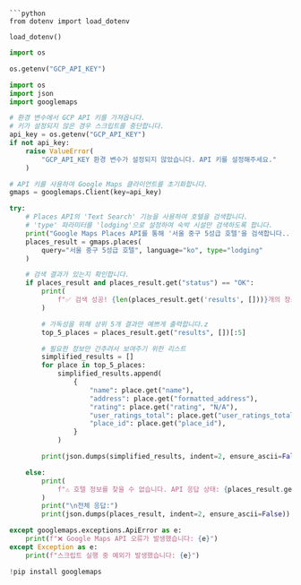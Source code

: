 ```

```python
from dotenv import load_dotenv

load_dotenv()
```


```python
import os

os.getenv("GCP_API_KEY")
```


```python
import os
import json
import googlemaps

# 환경 변수에서 GCP API 키를 가져옵니다.
# 키가 설정되지 않은 경우 스크립트를 중단합니다.
api_key = os.getenv("GCP_API_KEY")
if not api_key:
    raise ValueError(
        "GCP_API_KEY 환경 변수가 설정되지 않았습니다. API 키를 설정해주세요."
    )

# API 키를 사용하여 Google Maps 클라이언트를 초기화합니다.
gmaps = googlemaps.Client(key=api_key)

try:
    # Places API의 'Text Search' 기능을 사용하여 호텔을 검색합니다.
    # 'type' 파라미터를 'lodging'으로 설정하여 숙박 시설만 검색하도록 합니다.
    print("Google Maps Places API를 통해 '서울 중구 5성급 호텔'을 검색합니다...")
    places_result = gmaps.places(
        query="서울 중구 5성급 호텔", language="ko", type="lodging"
    )

    # 검색 결과가 있는지 확인합니다.
    if places_result and places_result.get("status") == "OK":
        print(
            f"✅ 검색 성공! {len(places_result.get('results', []))}개의 장소를 찾았습니다. (상위 5개 출력)"
        )

        # 가독성을 위해 상위 5개 결과만 예쁘게 출력합니다.z
        top_5_places = places_result.get("results", [])[:5]

        # 필요한 정보만 간추려서 보여주기 위한 리스트
        simplified_results = []
        for place in top_5_places:
            simplified_results.append(
                {
                    "name": place.get("name"),
                    "address": place.get("formatted_address"),
                    "rating": place.get("rating", "N/A"),
                    "user_ratings_total": place.get("user_ratings_total", 0),
                    "place_id": place.get("place_id"),
                }
            )

        print(json.dumps(simplified_results, indent=2, ensure_ascii=False))

    else:
        print(
            f"⚠️ 호텔 정보를 찾을 수 없습니다. API 응답 상태: {places_result.get('status')}"
        )
        print("\n전체 응답:")
        print(json.dumps(places_result, indent=2, ensure_ascii=False))

except googlemaps.exceptions.ApiError as e:
    print(f"❌ Google Maps API 오류가 발생했습니다: {e}")
except Exception as e:
    print(f"스크립트 실행 중 예외가 발생했습니다: {e}")
```


```python
!pip install googlemaps
```

